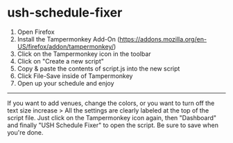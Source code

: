 # ush-schedule-fixer

1) Open Firefox
2) Install the Tampermonkey Add-On (https://addons.mozilla.org/en-US/firefox/addon/tampermonkey/)
3) Click on the Tampermonkey icon in the toolbar
4) Click on "Create a new script"
5) Copy & paste the contents of script.js into the new script
6) Click File-Save inside of Tampermonkey
7) Open up your schedule and enjoy

***
If you want to add venues, change the colors, or you want to turn off the text size increase > All the settings are clearly labeled at the top of the script file. Just click on the Tampermonkey icon again, then "Dashboard" and finally "USH Schedule Fixer" to open the script. Be sure to save when you're done.
